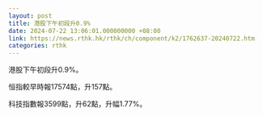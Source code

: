```yaml
---
layout: post
title: 港股下午初段升0.9%
date: 2024-07-22 13:06:01.000000000 +08:00
link: https://news.rthk.hk/rthk/ch/component/k2/1762637-20240722.htm
categories: rthk
---
```


港股下午初段升0.9%。

恒指較早時報17574點，升157點。

科技指數報3599點，升62點，升幅1.77%。
